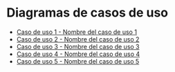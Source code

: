 # Diagramas de casos de uso
 - [Caso de uso 1 - Nombre del caso de uso 1]()
 - [Caso de uso 2 - Nombre del caso de uso 2]()
 - [Caso de uso 3 - Nombre del caso de uso 3]()
 - [Caso de uso 4 - Nombre del caso de uso 4]()
 - [Caso de uso 5 - Nombre del caso de uso 5]()
